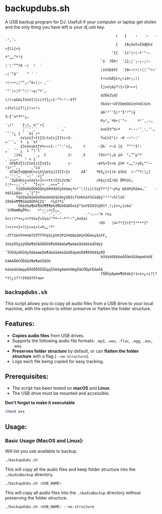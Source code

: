 # backupdubs.sh

A USB backup program for DJ.
Usefull if your computer or laptop get stolen and the only thing you have left is your dj usb key.


                                                       r   î    ›    –   ·    ·‘‚˜›           
                                                       {   ì6ç£wY±Ïó@@ò¢¤ƒïì{×¼               
                                                     ‘ž{  `ìs^|÷¦—ª¯^——ª“„„”º³3               
                                                ˆõ  7ÔP/  ¨ïÌ¡|¯¡—¡—¡!—¦¯¦¯””ºð ~|  ¹  `      
                                                ¦‡‡5Dâ¥}  ¨†0«¬!÷¦!|¦¯^÷÷¯—¦¯”ô˜    “ ´ `     
                                                t¤vz&8ÿì<¿«iô÷¡¡!|¬¦¬¬•¡¦^“„~”ô»|¦– ‚´´       
                                                Îjvo¼äý?){«[O¬«»|¯^¯)÷¦ª¯^¦!¯—w¦“­º˜…         
                                                àžßêZ¼d}(/)«µ&&çÍò¢öIJjci††}¿»[—“º~¹››‡Ýº     
                                                ñkö‡r¬ûŸžOe6Oô2±©©óCöu%¤Jtvlìí7?¿}(»«³»       
                                                à6³³’¯5|³‘Ï³³”)ÿ           3—ƒ­’oº7º°¿…       
                                                Pu³„´ª0•|¯^¬     º°’‚‚›…¨;/²    ƒ~(… ú°˜r{    
            ;ˆˆ¨˜‚´         ¨ …`                kn©ÍV”V÷ª­    º›››‘’¸:‚’‘…ˆˆˆ¹¿ 1 ¯ `ô{ /•    
           òs¼¢¢ƒ¤ttIIctoîvjIItc¤I—             ŸuCnI°L÷ ‹0 ~~²­­›:¯    =¨`¨…´ ª  z  %º´`     
           £3sòòs‰‡ƒ‡%¤¤cî‹:’‘:’×j„     †      ~Z‰´ +~ü {§  ““²°I²›      „¨  ˜¨ ¿  í ”)‘l¨    
        ¦i‡ç     ¨ „  C          1~    ¸‡      l9í>*(„& ýä  ²„”^µ¹º       ¸­`………–   ¹ < ì´    
      óPþR2Í}zIünIzîÏs‡Iz        c·           ›a®¼>Ì>»& ýû® •„„^/yO¿°°~­¹ì÷‘˜‚‚’    ‚²ìú´     
      óŸâëÏn@@ò@Cns¼‡¼¼‰½¼JJJƒI¤ƒz     ôÄ’    ªDS¿{×{)è $škU  /—^“ª¦)¿}„‚‘‘:’…´ ¨—:‘ ·<j“     
      ’ZpDó‰¼suòò¢¼¤J¤¤¤tt¤Iî%Jz‡‰‘           /Þ§çcóÏ/US ÕPhûš¡  )¦º––;;˜›“   ”I</¬  ‚>«=“­ ³ 
         †ÿåÓèÓèÓÞÞÖåèýèÞddëÙýëèèøçªv²’¦([iïrîúýTº³}³¬y%y @ëá¥ÿÙáào…˜    ­‡6S¾ü@u»  …’ï“?³­   
         º$ÙÙ$d$ëëÜéðéëdëdë$Üdèý$83ìfû®khàÝûšäábý³³²³»5[lòS´ Zðdëé¶¶¶ãâã8ÙÞñÇž5‘  º¾£­7ªî`    
          ñ8ééGø¶mG¶âã¶¶¶øGâ¶Úé8$8Óx¾õ™2wY0Í03C@õ†º¸)¡2××¿íc‰ú¯ ´ìUßœœÐgÔ¥u:   ÷­²­‹‹;»cÍ……   
                     ˆˆ ·’‚ˆ·’           ·’›;›–^Þ rtu ü+//)*××¿>>tVü±ƒ=î¼o/^ºº~²~º³°~“„ôxôa)  
                                               ~Oò   ¦ú×?*{{+}*}**•*{*(»+/++}×?iì<=i>l=®„„²ª² 
                                               ›ZTTžk®Ÿ®®®0fûŸŸŸŸ®§hÇ§hPZPZñ¥DbbåÞ¾FÓÜëèýåšFF„
                                                žèèýÙÙýýýÓÚø¶$Ü$Ú8ÚÚ$¶é8â8øGø¶øGøéådé8é$dÚdýÿ 
                                               ´ŸÙÙdýdÙÙdýðAâøøøðø¶ãmâââmGãããßãpmGÓ8¶ððð8$ýÓÓ 
                                                kÚ$$é8$8éøâÔãmãããmpm€mã€€AAAÔA€ÔÔã$â¶ø¶øGð$Úè 
                                                kééøâGãmppßÕêÕÕŠÛÛÛqqŠÛêêgêœXêêÐgÔã€ÔÔp€ßâøðâ 
                                                fßÕ€pApmm¶G6ò‰ƒr1=i×¿<i?[?*††¿i??rž¥äûÝSfaw×  
                                                                                              
                                                                                              
                                                                                                                            
                                                                                                                            
                                                                                                                                                                                                                                                       
## `backupdubs.sh`

This script allows you to copy all audio files from a USB drive to your local machine, with the option to either preserve or flatten the folder structure.

## Features:
- **Copies audio files** from USB drives.
- Supports the following audio file formats: `.mp3`, `.wav`, `.flac`, `.ogg`, `.aac`, `.m4a`.
- **Preserves folder structure** by default, or can **flatten the folder structure** with a flag (`--no-structure`).
- Logs each file being copied for easy tracking.

## Prerequisites:
- The script has been tested on **macOS** and **Linux**.
- The USB drive must be mounted and accessible.

**Don't forget to make it executable**
```bash
chmod a+x
```

## Usage:

### Basic Usage (MacOS and Linux):

Will list you usb available to backup.

```bash
./backupdubs.sh
```

This will copy all the audio files and keep folder structure into the `./AudioBackup` directory.
```bash
./backupdubs.sh <USB_NAME>
```

This will copy all audio files into the `./AudioBackup` directory without preserving the folder structure.
```bash
./backupdubs.sh <USB_NAME> --no-structure
```


